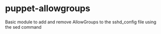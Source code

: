 # puppet-allowgroups
Basic module to add and remove AllowGroups to the sshd_config file using the sed command
